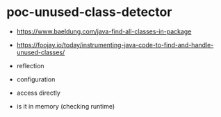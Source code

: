 # poc-unused-class-detector


- https://www.baeldung.com/java-find-all-classes-in-package
- https://foojay.io/today/instrumenting-java-code-to-find-and-handle-unused-classes/

- reflection
- configuration
- access directly
- is it in memory (checking runtime)